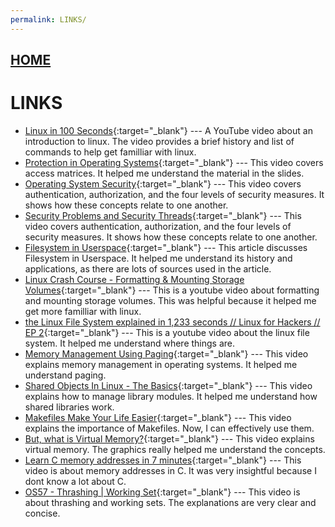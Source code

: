 ```yaml
---
permalink: LINKS/
---
```


## [HOME](../)

# LINKS
* [Linux in 100 Seconds](https://www.youtube.com/watch?v=rrB13utjYV4&t=6s){:target="_blank"} ---
  A YouTube video about an introduction to linux. The video provides a brief history and list of commands to help get familliar with linux.
* [Protection in Operating Systems](https://www.youtube.com/watch?v=O_WbprDZMDw){:target="_blank"} ---
   This video covers access matrices. It helped me understand the material in the slides.
* [Operating System Security](https://www.youtube.com/watch?v=3kKkOBClw1Q){:target="_blank"} ---
  This video covers authentication, authorization, and the four levels of security measures. It shows how these concepts relate to one another.
* [Security Problems and Security Threads](https://www.youtube.com/watch?v=3kKkOBClw1Q){:target="_blank"} ---
  This video covers authentication, authorization, and the four levels of security measures. It shows how these concepts relate to one another.
* [Filesystem in Userspace](https://en.wikipedia.org/wiki/Filesystem_in_Userspace){:target="_blank"} ---
  This article discusses Filesystem in Userspace. It helped me understand its history and applications, as there are lots of sources used in the article.
* [Linux Crash Course - Formatting & Mounting Storage Volumes](https://www.youtube.com/watch?v=2Z6ouBYfZr8){:target="_blank"} ---
  This is a youtube video about formatting and mounting storage volumes. This was helpful because it helped me get more familliar with linux.
* [the Linux File System explained in 1,233 seconds // Linux for Hackers // EP 2](https://www.youtube.com/watch?v=A3G-3hp88mo){:target="_blank"} ---
  This is a youtube video about the linux file system. It helped me understand where things are.
* [Memory Management Using Paging](https://www.youtube.com/watch?v=kt4LkPFt8Zg){:target="_blank"} ---
  This video explains memory management in operating systems. It helped me understand paging.
* [Shared Objects In Linux - The Basics](https://www.youtube.com/watch?v=CqUuNCZMGJU){:target="_blank"} ---
  This video explains how to manage library modules. It helped me understand how shared libraries work.
* [Makefiles Make Your Life Easier](https://www.youtube.com/watch?v=yWLkyN_Satk){:target="_blank"} ---
  This video explains the importance of Makefiles. Now, I can effectively use them.
* [But, what is Virtual Memory?](https://www.youtube.com/watch?v=A9WLYbE0p-I){:target="_blank"} ---
  This video explains virtual memory. The graphics really helped me understand the concepts.
* [Learn C memory addresses in 7 minutes](https://www.youtube.com/watch?v=1KVpi0VN82E){:target="_blank"} ---
  This video is about memory addresses in C. It was very insightful because I dont know a lot about C.
* [OS57 - Thrashing | Working Set](https://www.youtube.com/watch?v=cmloi8NSQgk){:target="_blank"} ---
  This video is about thrashing and working sets. The explanations are very clear and concise.
